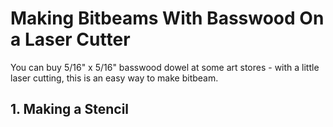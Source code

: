 # Making Bitbeams With Basswood On a Laser Cutter

You can buy 5/16" x 5/16" basswood dowel at some art stores - with a little
laser cutting, this is an easy way to make bitbeam.

## 1. Making a Stencil
